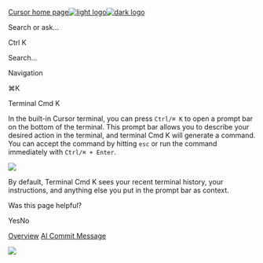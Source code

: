 [Cursor home page![light logo](https://mintlify.s3.us-west-1.amazonaws.com/cursor/images/logo/app-logo.svg)![dark logo](https://mintlify.s3.us-west-1.amazonaws.com/cursor/images/logo/app-logo.svg)](https://docs.cursor.com/)

Search or ask...

Ctrl K

Search...

Navigation

⌘K

Terminal Cmd K

In the built-in Cursor terminal, you can press `Ctrl/⌘ K` to open a prompt bar on the bottom of the terminal.
This prompt bar allows you to describe your desired action in the terminal, and terminal Cmd K will generate a command.
You can accept the command by hitting `esc` or run the command immediately with `Ctrl/⌘ + Enter`.

![](https://mintlify.s3.us-west-1.amazonaws.com/cursor/images/cmdk/terminal-cmdk.png)

By default, Terminal Cmd K sees your recent terminal history, your instructions, and anything else you put in the prompt bar as context.

Was this page helpful?

YesNo

[Overview](https://docs.cursor.com/cmdk/overview) [AI Commit Message](https://docs.cursor.com/more/ai-commit-message)

![](https://docs.cursor.com/cmdk/terminal-cmdk)